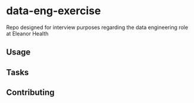 # data-eng-exercise
Repo designed for interview purposes regarding the data engineering role at Eleanor Health

## Usage

## Tasks

## Contributing
